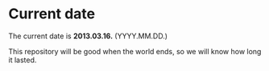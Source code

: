 # Current date

The current date is **2013.03.16.** (YYYY.MM.DD.)

This repository will be good when the world ends, so we will know how long it lasted.